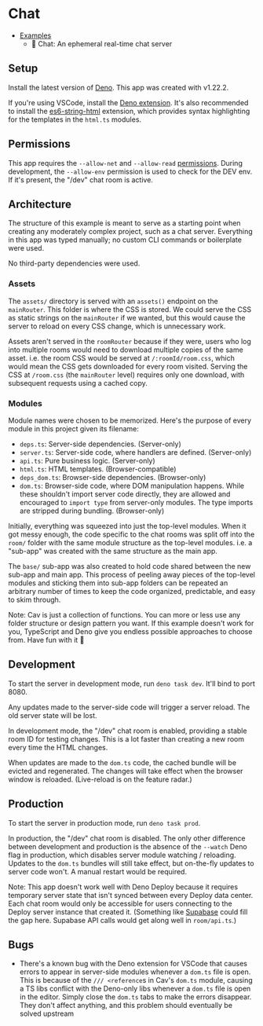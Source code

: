 # Chat

- [Examples](../README.md)
  - 📍 Chat: An ephemeral real-time chat server

## Setup

Install the latest version of [Deno](https://deno.land). This app was created
with v1.22.2.

If you're using VSCode, install the [Deno
extension](https://marketplace.visualstudio.com/items?itemName=denoland.vscode-deno).
It's also recommended to install the
[es6-string-html](https://marketplace.visualstudio.com/items?itemName=Tobermory.es6-string-html)
extension, which provides syntax highlighting for the templates in the `html.ts`
modules.

## Permissions

This app requires the `--allow-net` and `--allow-read`
[permissions](https://deno.land/manual/getting_started/permissions). During
development, the `--allow-env` permission is used to check for the DEV env. If
it's present, the "/dev" chat room is active.

## Architecture

The structure of this example is meant to serve as a starting point when
creating any moderately complex project, such as a chat server. Everything in
this app was typed manually; no custom CLI commands or boilerplate were used.

No third-party dependencies were used.

### Assets

The `assets/` directory is served with an `assets()` endpoint on the
`mainRouter`. This folder is where the CSS is stored. We could serve the CSS as
static strings on the `mainRouter` if we wanted, but this would cause the server
to reload on every CSS change, which is unnecessary work.

Assets aren't served in the `roomRouter` because if they were, users who log
into multiple rooms would need to download multiple copies of the same asset.
i.e. the room CSS would be served at `/:roomId/room.css`, which would mean the
CSS gets downloaded for every room visited. Serving the CSS at `/room.css` (the
`mainRouter` level) requires only one download, with subsequent requests using a
cached copy.

### Modules

Module names were chosen to be memorized. Here's the purpose of every module in
this project given its filename:

- `deps.ts`: Server-side dependencies. (Server-only)
- `server.ts`: Server-side code, where handlers are defined. (Server-only)
- `api.ts`: Pure business logic. (Server-only)
- `html.ts`: HTML templates. (Browser-compatible)
- `deps_dom.ts`: Browser-side dependencies. (Browser-only)
- `dom.ts`: Browser-side code, where DOM manipulation happens. While these
  shouldn't import server code directly, they are allowed and encouraged to
  `import type` from server-only modules. The type imports are stripped during
  bundling. (Browser-only)

Initially, everything was squeezed into just the top-level modules. When it got
messy enough, the code specific to the chat rooms was split off into the `room/`
folder with the same module structure as the top-level modules. i.e. a "sub-app"
was created with the same structure as the main app.

The `base/` sub-app was also created to hold code shared between the new sub-app
and main app. This process of peeling away pieces of the top-level modules and
sticking them into sub-app folders can be repeated an arbitrary number of times
to keep the code organized, predictable, and easy to skim through.

Note: Cav is just a collection of functions. You can more or less use any folder
structure or design pattern you want. If this example doesn't work for you,
TypeScript and Deno give you endless possible approaches to choose from. Have
fun with it 🦄

## Development

To start the server in development mode, run `deno task dev`. It'll bind to port
8080.

Any updates made to the server-side code will trigger a server reload. The old
server state will be lost.

In development mode, the "/dev" chat room is enabled, providing a stable room ID
for testing changes. This is a lot faster than creating a new room every time
the HTML changes.

When updates are made to the `dom.ts` code, the cached bundle will be evicted
and regenerated. The changes will take effect when the browser window is
reloaded. (Live-reload is on the feature radar.)

## Production

To start the server in production mode, run `deno task prod`.

In production, the "/dev" chat room is disabled. The only other difference
between development and production is the absence of the `--watch` Deno flag in
production, which disables server module watching / reloading. Updates to the
`dom.ts` bundles will still take effect, but on-the-fly updates to server code
won't. A manual restart would be required.

Note: This app doesn't work well with Deno Deploy because it requires temporary
server state that isn't synced between every Deploy data center. Each chat room
would only be accessible for users connecting to the Deploy server instance that
created it. (Something like [Supabase](https://supabase.com) could fill the gap
here. Supabase API calls would get along well in `room/api.ts`.)

## Bugs

- There's a known bug with the Deno extension for VSCode that causes errors to
  appear in server-side modules whenever a `dom.ts` file is open. This is
  because of the `/// <reference`s in Cav's `dom.ts` module, causing a TS libs
  conflict with the Deno-only libs whenever a `dom.ts` file is open in the
  editor. Simply close the `dom.ts` tabs to make the errors disappear. They
  don't affect anything, and this problem should eventually be solved upstream